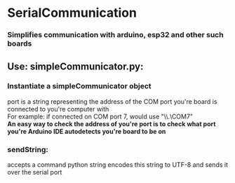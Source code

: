 # **SerialCommunication**
### __Simplifies communication with arduino, esp32 and other such boards__

## Use: simpleCommunicator.py:
### Instantiate a simpleCommunicator object 
port is a string representing the address of the COM port you're board is connected to you're computer with  
    For example: if connected on COM port 7, would use "\\\\.\\COM7"  
    __An easy way to check the address of you're port is to check what port you're Arduino IDE autodetects you're board to be on__  
### sendString:
accepts a command python string
encodes this string to UTF-8 and sends it over the serial port


